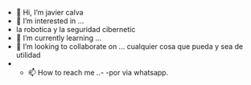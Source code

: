 - 👋 Hi, I’m  javier calva
- 👀 I’m interested in ...
- la robotica y la seguridad cibernetic
- 🌱 I’m currently learning ...
- 💞️ I’m looking to collaborate on ... cualquier cosa que pueda y sea de utilidad
- - 📫 How to reach me ..- 
-por via whatsapp.
<!---
Javirockmetal9/Javirockmetal9 is a ✨ special ✨ repository because its `README.md` (this file) appears on your GitHub profile.
You can click the Preview link to take a look at your changes.
--->
